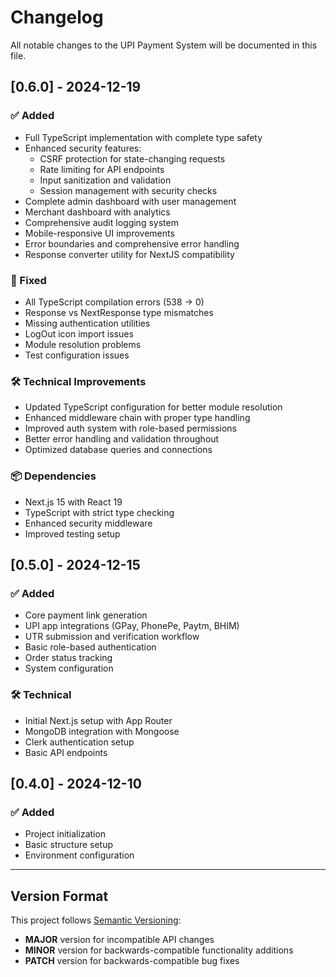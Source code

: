 # Changelog

All notable changes to the UPI Payment System will be documented in this file.

## [0.6.0] - 2024-12-19

### ✅ Added
- Full TypeScript implementation with complete type safety
- Enhanced security features:
  - CSRF protection for state-changing requests
  - Rate limiting for API endpoints
  - Input sanitization and validation
  - Session management with security checks
- Complete admin dashboard with user management
- Merchant dashboard with analytics
- Comprehensive audit logging system
- Mobile-responsive UI improvements
- Error boundaries and comprehensive error handling
- Response converter utility for NextJS compatibility

### 🔧 Fixed
- All TypeScript compilation errors (538 → 0)
- Response vs NextResponse type mismatches
- Missing authentication utilities
- LogOut icon import issues
- Module resolution problems
- Test configuration issues

### 🛠 Technical Improvements
- Updated TypeScript configuration for better module resolution
- Enhanced middleware chain with proper type handling
- Improved auth system with role-based permissions
- Better error handling and validation throughout
- Optimized database queries and connections

### 📦 Dependencies
- Next.js 15 with React 19
- TypeScript with strict type checking
- Enhanced security middleware
- Improved testing setup

## [0.5.0] - 2024-12-15

### ✅ Added
- Core payment link generation
- UPI app integrations (GPay, PhonePe, Paytm, BHIM)
- UTR submission and verification workflow
- Basic role-based authentication
- Order status tracking
- System configuration

### 🛠 Technical
- Initial Next.js setup with App Router
- MongoDB integration with Mongoose
- Clerk authentication setup
- Basic API endpoints

## [0.4.0] - 2024-12-10

### ✅ Added
- Project initialization
- Basic structure setup
- Environment configuration

---

## Version Format

This project follows [Semantic Versioning](https://semver.org/):
- **MAJOR** version for incompatible API changes
- **MINOR** version for backwards-compatible functionality additions  
- **PATCH** version for backwards-compatible bug fixes